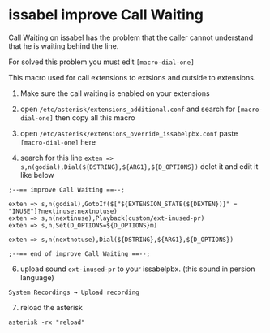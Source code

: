# issabel improve Call Waiting
Call Waiting on issabel has the problem that the caller cannot understand that he is waiting behind the line.

For solved this problem you must edit `[macro-dial-one]`

This macro used for call extensions to extsions and outside to extensions.

1. Make sure the call waiting is enabled on your extensions

2. open `/etc/asterisk/extensions_additional.conf` and search for `[macro-dial-one]` then copy all this macro

3. open `/etc/asterisk/extensions_override_issabelpbx.conf` paste `[macro-dial-one]` here

4. search for this line `exten => s,n(godial),Dial(${DSTRING},${ARG1},${D_OPTIONS})`  delet it and edit it like below

``` astereisk
;--== improve Call Waiting ==--;

exten => s,n(godial),GotoIf($["${EXTENSION_STATE(${DEXTEN})}" = "INUSE"]?nextinuse:nextnotuse)
exten => s,n(nextinuse),Playback(custom/ext-inused-pr)
exten => s,n,Set(D_OPTIONS=${D_OPTIONS}m)

exten => s,n(nextnotuse),Dial(${DSTRING},${ARG1},${D_OPTIONS})

;--== end of improve Call Waiting ==--;

```

6. upload sound `ext-inused-pr` to your issabelpbx. (this sound in persion language)
```astereisk
System Recordings → Upload recording

```

7. reload the asterisk
```
asterisk -rx "reload"
```